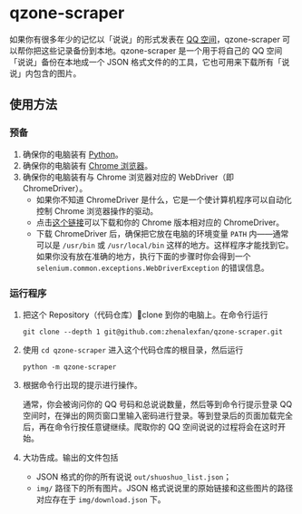 # qzone-scraper

如果你有很多年少的记忆以「说说」的形式发表在 [QQ 空间](https://qzone.qq.com/)，qzone-scraper 可以帮你把这些记录备份到本地。qzone-scraper 是一个用于将自己的 QQ 空间「说说」备份在本地成一个 JSON 格式文件的的工具，它也可用来下载所有「说说」内包含的图片。

## 使用方法

### 预备

1. 确保你的电脑装有 [Python](https://www.python.org/)。
2. 确保你的电脑装有 [Chrome 浏览器](https://www.google.com/chrome/)。
3. 确保你的电脑装有与 Chrome 浏览器对应的 WebDriver（即 ChromeDriver）。
    * 如果你不知道 ChromeDriver 是什么，它是一个使计算机程序可以自动化控制 Chrome 浏览器操作的驱动。
    * 点击[这个链接](https://chromedriver.chromium.org/downloads)可以下载和你的 Chrome 版本相对应的 ChromeDriver。
    * 下载 ChromeDriver 后，确保把它放在电脑的环境变量 `PATH` 内——通常可以是 `/usr/bin` 或 `/usr/local/bin` 这样的地方。这样程序才能找到它。如果你没有放在准确的地方，执行下面的步骤时你会得到一个 `selenium.common.exceptions.WebDriverException` 的错误信息。

### 运行程序

1. 把这个 Repository（代码仓库）clone 到你的电脑上。在命令行运行
    ```
    git clone --depth 1 git@github.com:zhenalexfan/qzone-scraper.git
    ```
2. 使用 `cd qzone-scraper` 进入这个代码仓库的根目录，然后运行
    ```
    python -m qzone-scraper
    ```
3. 根据命令行出现的提示进行操作。

    通常，你会被询问你的 QQ 号码和总说说数量，然后等到命令行提示登录 QQ 空间时，在弹出的网页窗口里输入密码进行登录。等到登录后的页面加载完全后，再在命令行按任意键继续。爬取你的 QQ 空间说说的过程将会在这时开始。

4. 大功告成。输出的文件包括
    * JSON 格式的你的所有说说 `out/shuoshuo_list.json`；
    * `img/` 路径下的所有图片。JSON 格式说说里的原始链接和这些图片的路径对应存在于 `img/download.json` 下。